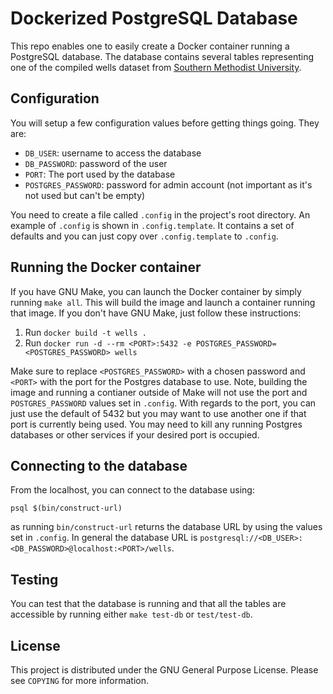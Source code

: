 # Dockerized PostgreSQL Database
This repo enables one to easily create a Docker container running a PostgreSQL database. The database contains several tables representing one of the compiled wells dataset from [Southern Methodist University](http://geothermal.smu.edu/gtda/).

## Configuration
You will setup a few configuration values before getting things going. They are:

* `DB_USER`: username to access the database
* `DB_PASSWORD`: password of the user
* `PORT`: The port used by the database
* `POSTGRES_PASSWORD`: password for admin account (not important as it's not used but can't be empty)

You need to create a file called `.config` in the project's root directory. An example of `.config` is shown in `.config.template`. It contains a set of defaults and you can just copy over `.config.template` to `.config`.

## Running the Docker container
If you have GNU Make, you can launch the Docker container by simply running `make all`. This will build the image and launch a container running that image. If you don't have GNU Make, just follow these instructions:

1. Run `docker build -t wells .`
1. Run `docker run -d --rm <PORT>:5432 -e POSTGRES_PASSWORD=<POSTGRES_PASSWORD> wells`

Make sure to replace `<POSTGRES_PASSWORD>` with a chosen password and `<PORT>` with the port for the Postgres database to use. Note, building the image and running a contianer outside of Make will not use the port and `POSTGRES_PASSWORD` values set in `.config`. With regards to the port, you can just use the default of 5432 but you may want to use another one if that port is currently being used. You may need to kill any running Postgres databases or other services if your desired port is occupied.

## Connecting to the database
From the localhost, you can connect to the database using:

`psql $(bin/construct-url)`

as running `bin/construct-url` returns the database URL by using the values set in `.config`. In general the database URL is `postgresql://<DB_USER>:<DB_PASSWORD>@localhost:<PORT>/wells`.

## Testing
You can test that the database is running and that all the tables are accessible by running either `make test-db` or `test/test-db`.

## License
This project is distributed under the GNU General Purpose License. Please see `COPYING` for more information.

